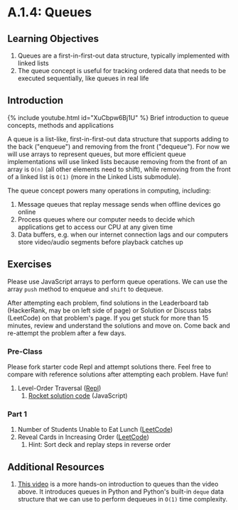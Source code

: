 # A.1.4: Queues

## Learning Objectives

1. Queues are a first-in-first-out data structure, typically implemented with linked lists
2. The queue concept is useful for tracking ordered data that needs to be executed sequentially, like queues in real life

## Introduction

{% include youtube.html id="XuCbpw6Bj1U" %}
Brief introduction to queue concepts, methods and applications


A queue is a list-like, first-in-first-out data structure that supports adding to the back ("enqueue") and removing from the front ("dequeue"). For now we will use arrays to represent queues, but more efficient queue implementations will use linked lists because removing from the front of an array is `O(n)` (all other elements need to shift), while removing from the front of a linked list is `O(1)` (more in the Linked Lists submodule).

The queue concept powers many operations in computing, including:

1. Message queues that replay message sends when offline devices go online
2. Process queues where our computer needs to decide which applications get to access our CPU at any given time
3. Data buffers, e.g. when our internet connection lags and our computers store video/audio segments before playback catches up

## Exercises

Please use JavaScript arrays to perform queue operations. We can use the array `push` method to enqueue and `shift` to dequeue.

After attempting each problem, find solutions in the Leaderboard tab (HackerRank, may be on left side of page) or Solution or Discuss tabs (LeetCode) on that problem's page. If you get stuck for more than 15 minutes, review and understand the solutions and move on. Come back and re-attempt the problem after a few days.

### Pre-Class

Please fork starter code Repl and attempt solutions there. Feel free to compare with reference solutions after attempting each problem. Have fun!

1. Level-Order Traversal (<a href="https://replit.com/@rocketkai/queues-js#index.js" target="_blank">Repl</a>)
   1. <a href="https://replit.com/@rocketkai/queues-js-solution#index.js" target="_blank">Rocket solution code</a> (JavaScript)

### Part 1

1. Number of Students Unable to Eat Lunch (<a href="https://leetcode.com/problems/number-of-students-unable-to-eat-lunch/" target="_blank">LeetCode</a>)
2. Reveal Cards in Increasing Order (<a href="https://leetcode.com/problems/reveal-cards-in-increasing-order/" target="_blank">LeetCode</a>)
   1. Hint: Sort deck and replay steps in reverse order

## Additional Resources

1. <a href="https://youtu.be/Y7wZO2tMjnY" target="_blank">This video</a> is a more hands-on introduction to queues than the video above. It introduces queues in Python and Python's built-in `deque` data structure that we can use to perform dequeues in `O(1)` time complexity.
